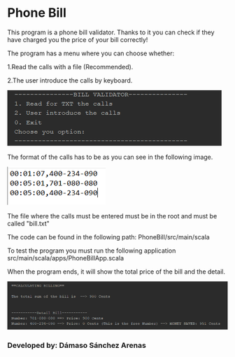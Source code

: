 # Phone Bill #

This program is a phone bill validator. Thanks to it you can check if they have charged you the price of your bill correctly!

The program has a menu where you can choose whether:

1.Read the calls with a file (Recommended).

2.The user introduce the calls by keyboard.

![menu image](images/menu.PNG)


The format of the calls has to be as you can see in the following image.

![call image](images/calls.PNG)

The file where the calls must be entered must be in the root and must be called "bill.txt"

The code can be found in the following path: PhoneBill/src/main/scala

To test the program you must run the following application src/main/scala/apps/PhoneBillApp.scala

When the program ends, it will show the total price of the bill and the detail.

![bill image](images/bill.PNG)


### Developed by: Dámaso Sánchez Arenas
